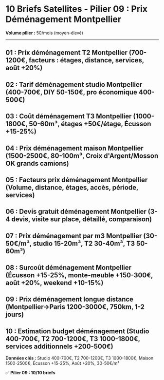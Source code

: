 # 10 Briefs Satellites - Pilier 09 : Prix Déménagement Montpellier

**Volume pilier :** 50/mois (moyen-élevé)

---

## 01 : Prix déménagement T2 Montpellier (700-1200€, facteurs : étages, distance, services, août +20%)
## 02 : Tarif déménagement studio Montpellier (400-700€, DIY 50-150€, pro économique 400-500€)
## 03 : Coût déménagement T3 Montpellier (1000-1800€, 50-60m³, étages +50€/étage, Écusson +15-25%)
## 04 : Prix déménagement maison Montpellier (1500-2500€, 80-100m³, Croix d'Argent/Mosson OK grands camions)
## 05 : Facteurs prix déménagement Montpellier (Volume, distance, étages, accès, période, services)
## 06 : Devis gratuit déménagement Montpellier (3-4 devis, visite sur place, détaillé, comparaison)
## 07 : Prix déménagement par m3 Montpellier (30-50€/m³, studio 15-20m³, T2 30-40m³, T3 50-60m³)
## 08 : Surcoût déménagement Montpellier (Écusson +15-25%, monte-meuble +150-300€, août +20%, weekend +10-15%)
## 09 : Prix déménagement longue distance (Montpellier→Paris 1200-3000€, 750km, 1-2 jours)
## 10 : Estimation budget déménagement (Studio 400-700€, T2 700-1200€, T3 1000-1800€, services additionnels +200-500€)

**Données clés :** Studio 400-700€, T2 700-1200€, T3 1000-1800€, Maison 1500-2500€, Écusson +15-25%, Août +20%, 30-50€/m³

✅ **Pilier 09 : 10/10 briefs**

